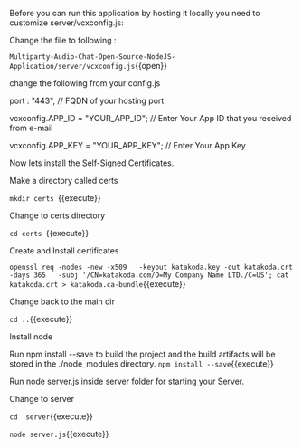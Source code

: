 Before you can run this application by hosting it locally you need to customize server/vcxconfig.js:

Change the file to following :

`Multiparty-Audio-Chat-Open-Source-NodeJS-Application/server/vcxconfig.js`{{open}}

change the following from your config.js

port  : "443",  // FQDN of  your hosting port

vcxconfig.APP_ID      = "YOUR_APP_ID"; 
 // Enter Your App ID that you received from e-mail

vcxconfig.APP_KEY     = "YOUR_APP_KEY"; 
// Enter Your App Key




Now lets install the Self-Signed Certificates.

Make a directory called certs

`mkdir certs `{{execute}}

Change to certs directory

`cd certs `{{execute}}

Create and Install certificates 

`openssl req -nodes -new -x509   -keyout katakoda.key -out katakoda.crt   -days 365   -subj '/CN=katakoda.com/O=My Company Name LTD./C=US'; cat katakoda.crt > katakoda.ca-bundle`{{execute}} 

Change back to the main dir


`cd ..`{{execute}}

Install node 

Run npm install --save to build the project and the build artifacts will be stored in the ./node_modules directory.
`npm install --save`{{execute}}

Run node server.js inside server folder for starting your Server.

Change to server

`cd  server`{{execute}}

`node server.js`{{execute}}
